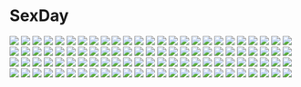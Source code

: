 # SexDay
![](https://konachan.com/image/7219465fa162910a526a7baad453b290/Konachan.com%20-%20221671%20clouds%20dango_remi%20grass%20japanese_clothes%20kochiya_sanae%20miko%20scenic%20sky%20touhou.jpg)
![](https://konachan.com/image/b7f526f7c791c503219a0599ec9dd098/Konachan.com%20-%20238698%20animal%20aqua_eyes%20bell%20bird%20black_hair%20japanese_clothes%20long_hair%20mask%20onmyouji%20petals%20resau%20yuki_onna.jpg)
![](https://konachan.com/image/88ad3d2a2cf0eb8ae5e1daa1eb5db3c0/Konachan.com%20-%20142648%20black_hair%20blood-c%20kisaragi_saya%20red_eyes%20sword%20tagme%20weapon.jpg)
![](https://konachan.com/image/7f89015ec607e72bb2102b6124f152a6/Konachan.com%20-%20258911%20armor%20elbow_gloves%20gloves%20horns%20kakumayu%20long_hair%20orange_hair%20original%20pointed_ears%20ponytail%20scarf%20stairs%20tail%20weapon%20yellow_eyes.jpg)
![](https://konachan.com/image/f5121416d536db3c2b57baa14a62f225/Konachan.com%20-%2047584%20hirasawa_yui%20k-on%21%20vector.jpg)
![](https://konachan.com/jpeg/7585428f3c59cdbef1bf56e4f4e1d426/Konachan.com%20-%20276846%20bow%20brown_hair%20crying%20kukiha%20long_hair%20male%20original%20school_uniform%20skirt%20tears%20twintails.jpg)
![](https://konachan.com/jpeg/407dff3a09eec341b5d5baf4b1b074ed/Konachan.com%20-%20144870%20blush%20brown_eyes%20game_cg%20imouto_no_katachi%20long_hair%20purple_hair%20sphere%20suzunomiya_mayuki%20tagme_%28artist%29%20wink.jpg)
![](https://konachan.com/image/f4be5da5bba9d74058f12c7ead070786/Konachan.com%20-%206580%20artoria_pendragon_%28all%29%20fate_%28series%29%20fate_stay_night%20saber%20snow%20sword%20weapon.jpg)
![](https://konachan.com/image/b5595ac6a2e229976f76e8748176dd11/Konachan.com%20-%20209596%20elsa_%28frozen%29%20frozen_%28disney%29%20weitu.jpg)
![](https://konachan.com/image/c26772ca6d295e719f1f3cf3d31e1e40/Konachan.com%20-%2064062%20blonde_hair%20dress%20hat%20long_hair%20nekotewi%20original%20scythe%20weapon%20yellow_eyes.jpg)
![](https://konachan.com/image/113408a007e19572d6abb2438b705872/Konachan.com%20-%209591%202girls%20ass%20beach%20bikini%20clouds%20ginta%20haruse_uta%20red_hair%20skirt%20sugar%2Bspice%21%20swimsuit%20undressing%20water.jpg)
![](https://konachan.com/image/0a9ce164ea13b2d2b6f09d619b9ae9f7/Konachan.com%20-%20287826%20barefoot%20breasts%20brown_eyes%20brown_hair%20glasses%20maou_renjishi%20necklace%20nipples%20original%20panties%20shirt%20underwear%20watermark.jpg)
![](https://konachan.com/jpeg/7843149651bff2e056e3edff73d8cb6a/Konachan.com%20-%20188271%20aotsuki_shinobu%20black_hair%20dekinai_watashi_ga_kurikaesu%20game_cg%20torn_clothes%20yoneyama_miu.jpg)
![](https://konachan.com/image/8ba23626066413f7162bd61ff93a5246/Konachan.com%20-%20179583%20blue_eyes%20dark%20gloves%20gray_hair%20gun%20headdress%20izayoi_sakuya%20knife%20maid%20rain%20short_hair%20tomon_%28slash0410%29%20touhou%20water%20weapon.jpg)
![](https://konachan.com/image/1c82bcb500fbf20e0e46074f665202d8/Konachan.com%20-%2077935%20angel_beats%21%20green_eyes%20nakamura_yuri%20otonashi_yuzuru%20purple_hair%20red_hair%20ribbons%20school_uniform%20short_hair%20thighhighs%20tie.jpg)
![](https://konachan.com/image/feaea712932ca7c83666df364d77639d/Konachan.com%20-%20174671%20earth%20mecha%20mobile_suit_gundam%20planet%20red_ace%20space.jpg)
![](https://konachan.com/image/137d9a01fc22c63e7514a93f1b88e620/Konachan.com%20-%209383%20alice_alicetel_fernek%20wiz_anniversary.jpg)
![](https://konachan.com/jpeg/6b18203a06253ca92947d2748ce40356/Konachan.com%20-%2072360%20chibi%20hatsune_miku%20headphones%20thighhighs%20twintails%20vocaloid.jpg)
![](https://konachan.com/image/1a90ecb9f7d5ae3e21e34ffa9596ec7b/Konachan.com%20-%20115001%202girls%20blue_eyes%20blue_hair%20flowers%20hatsune_miku%20kairuru%20landscape%20long_hair%20pantyhose%20pink_hair%20scenic%20skirt%20thighhighs%20twintails%20vocaloid.jpg)
![](https://konachan.com/jpeg/27ea9d866d89d8b35bfe8277428a7f25/Konachan.com%20-%2044619%20blonde_hair%20blue_eyes%20boots%20brown_hair%20catgirl%20chen%20dress%20foxgirl%20hat%20long_hair%20purple%20red_eyes%20short_hair%20tail%20touhou%20umbrella%20yakumo_ran%20yellow_eyes.jpg)
![](https://konachan.com/image/7ba222883afe9180075503dc6d86c639/Konachan.com%20-%20208519%20apple%20blue_eyes%20boots%20cape%20cho_hyang%20eyepatch%20flamie_speeddraw%20food%20fruit%20gloves%20gun%20rokka_no_yuusha%20underboob%20weapon%20white_hair.jpg)
![](https://konachan.com/jpeg/c027d5772fc4ce6cd22d34854e4b3efa/Konachan.com%20-%20296844%20anthropomorphism%20ass%20bikini%20black_hair%20breasts%20drink%20food%20fruit%20gradient%20homra%20long_hair%20nipples%20purple_eyes%20swim_ring%20swimsuit%20thighhighs%20wet.jpg)
![](https://konachan.com/image/3d9969f1eed5323b7fcf294533f15174/Konachan.com%20-%20238039%20animal_ears%20blush%20foxgirl%20green_eyes%20hoodie%20kneehighs%20misaki_yuu%20original%20pink_hair%20ribbons%20school_uniform%20skirt%20sword%20tail%20weapon.jpg)
![](https://konachan.com/image/ec3c6816307fe4a81746556122ae361b/Konachan.com%20-%2061917%20all_male%20alphonse_elric%20edward_elric%20fullmetal_alchemist%20male.jpg)
![](https://konachan.com/jpeg/4cdbed971411bccab8add586d18a1e59/Konachan.com%20-%20113361%20blue_hair%20dress%20hatsune_miku%20morina_nao%20twintails%20vocaloid%20white.jpg)
![](https://konachan.com/jpeg/01035806605609d8171aae20b2d3598e/Konachan.com%20-%20231389%20black_hair%20breasts%20gloves%20green_eyes%20gun%20military%20nopan%20original%20shiono_fuya%20short_hair%20weapon%20white.jpg)
![](https://konachan.com/jpeg/1dbf0064f5a61e9f297842e5943fd557/Konachan.com%20-%20278567%20animal_ears%20ass%20bell%20black_hair%20bow%20braids%20breasts%20foxgirl%20gloves%20long_hair%20no_bra%20nopan%20ofuda%20open_shirt%20original%20rope%20tail%20thighhighs%20waifu2x.jpg)
![](https://konachan.com/jpeg/936f02c05b3fb6653a527d55fcbff7a8/Konachan.com%20-%20297791%20anus%20apron%20ass%20ass_grab%20black_hair%20blue_eyes%20blush%20censored%20erect_nipples%20long_hair%20original%20panties%20panty_pull%20pussy%20spread_pussy%20underwear%20v-mag.jpg)
![](https://konachan.com/image/5506386250560d2f5e7c3d69d1577621/Konachan.com%20-%20113684%20autumn%20blonde_hair%20feathers%20flowers%20green_eyes%20hat%20kagamine_rin%20leaves%20rose%20scarf%20sky%20vocaloid%20yayoi_%28egoistic_realism%29.jpg)
![](https://konachan.com/image/025b808aed5732acf1b1c8908b9c7cc3/Konachan.com%20-%20200579%20anthropomorphism%20joseph_lee%20kantai_collection%20polychromatic%20ryuujou_%28kancolle%29.jpg)
![](https://konachan.com/jpeg/5f165342c75bc34c0199774f437c5663/Konachan.com%20-%20277414%20butterfly%20dress%20hat%20minust%20pink_eyes%20pink_hair%20saigyouji_yuyuko%20short_hair%20touhou.jpg)
![](https://konachan.com/image/6c5c63ef38ace3c138edee4e839f0de6/Konachan.com%20-%20115896%202girls%20fate_testarossa%20mahou_shoujo_lyrical_nanoha%20nude%20takamachi_nanoha.jpg)
![](https://konachan.com/jpeg/5c4f270f0a25dfdb7d42e908ea9c2f37/Konachan.com%20-%20128556%20dress%20gumi%20sakanadango%20vocaloid%20white.jpg)
![](https://konachan.com/image/66514058319c47b664498dbb0a8ba38c/Konachan.com%20-%20129251%20bed%20breasts%20cleavage%20drink%20emanon123%20hiiragi_shino%20idolmaster%20idolmaster_cinderella_girls%20necklace%20panties%20underwear.jpg)
![](https://konachan.com/image/12d9eeed36d00a6d8709945a8c296486/Konachan.com%20-%208708%20suzuhira_hiro%20tagme.jpg)
![](https://konachan.com/image/f2bd9d05f0afa8069b4ae724d9e1f7fc/Konachan.com%20-%2050504%20bunnygirl%20catgirl%20chen%20cirno%20daiyousei%20demon%20doll%20fairy%20foxgirl%20group%20kisume%20koakuma%20maid%20miko%20myon%20nagae_iku%20rumia%20touhou%20vampire%20witch%20wolfgirl.jpg)
![](https://konachan.com/image/5344e40b8517d748fe5d28cac3cdd502/Konachan.com%20-%20255856%20armor_blitz%20ass%20blush%20breasts%20censored%20cum%20drink%20long_hair%20moon%20nipples%20nude%20penis%20petals%20pink_hair%20purple_eyes%20sex%20squchan.jpg)
![](https://konachan.com/image/443cad2f9a1a424053da850d071275bc/Konachan.com%20-%20249243%20aqua_eyes%20blonde_hair%20blush%20bow%20cake%20crown%20food%20fruit%20hachune_miku%20kagamine_rin%20leek%20long_hair%20male%20short_hair%20strawberry%20twintails%20vocaloid.jpg)
![](https://konachan.com/jpeg/c6cdfb76eca6c5011de14e9692e4167e/Konachan.com%20-%20241218%20animal%20bird%20elly%20emerane%20flowers%20group%20hat%20hinanawi_tenshi%20instrument%20junko%20komeiji_koishi%20komeiji_satori%20long_hair%20short_hair%20touhou%20violin%20waifu2x.jpg)
![](https://konachan.com/jpeg/b7754aee228e3284814140fdffbcc3a0/Konachan.com%20-%20246476%20aliasing%20autumn%20blonde_hair%20leaves%20long_hair%20rewrite%20ribbons%20senri_akane%20yellow_eyes%20yoshino_%28keyhuko%29.jpg)
![](https://konachan.com/jpeg/968f1efe99aa816704f70595a3b2ff96/Konachan.com%20-%20251471%20aqua_eyes%20aqua_hair%20ass%20blush%20braids%20breasts%20cameltoe%20game_cg%20long_hair%20mochio%20nipples%20no_bra%20noe_noeru%20panties%20school_uniform%20skirt%20underwear.jpg)
![](https://konachan.com/image/cff17b8013e5ea3db612e8c9ab0a0592/Konachan.com%20-%2043012%20all_male%20bleach%20kurosaki_ichigo%20male%20white.jpg)
![](https://konachan.com/image/97616f8afd25f0f7e23fabe7ebbe3ccf/Konachan.com%20-%20289476%203d%20arsenixc%20boat%20building%20city%20clouds%20logo%20scenic%20shining_nikki%20sky%20watermark.jpg)
![](https://konachan.com/jpeg/94261a7fd1fceeb1bbedce46476c2b62/Konachan.com%20-%20234248%20blue_eyes%20chiyo_%28rotsurechiriha%29%20clouds%20elbow_gloves%20gloves%20heartcatch_precure%21%20long_hair%20petals%20precure%20purple_hair%20sky%20stars%20tsukikage_yuri.jpg)
![](https://konachan.com/image/cdb1b8483450bb4489202e8b8aa90d88/Konachan.com%20-%20140375%20aegis%20athena_%28megami_tensei%29%20gun%20persona%20persona_3%20persona_4%20watermark%20weapon.jpg)
![](https://konachan.com/image/b20e4f74789583cfa950d95fc9d81591/Konachan.com%20-%20256165%202girls%20fuyuki_jun%20hatsune_miku%20long_hair%20megurine_luka%20twintails%20vocaloid.jpg)
![](https://konachan.com/jpeg/aea49025ce5834e9bc11f497f7cf2185/Konachan.com%20-%20300323%20anmi%20bow%20cropped%20dress%20gloves%20hat%20houkago_no_pleiades%20kneehighs%20logo%20nanako_%28houkago_no_pleiades%29%20pleiadian%20purple_eyes%20purple_hair%20scan%20twintails.jpg)
![](https://konachan.com/image/6ce5fe05fa985518a75563d7b36ffa63/Konachan.com%20-%20266897%20anus%20ass%20dark_skin%20gradient%20green_eyes%20horns%20logo%20long_hair%20nude%20penis%20pink_hair%20pussy%20pussy_juice%20sex%20tofuubear%20uncensored%20watermark%20zero_two.jpg)
![](https://konachan.com/image/90b52edbe2573a572d872b5acd0fe1ca/Konachan.com%20-%2058190%20blue_hair%20f-ism%20maid%20murakami_suigun%20ribbons.jpg)
![](https://konachan.com/jpeg/e7dfe6f696a691a372ca0d1456e53ef7/Konachan.com%20-%20178088%202girls%20ass%20bath%20blue_eyes%20breast_hold%20breasts%20brown_hair%20game_cg%20giga%20hitsuji_takako%20kiss_ato%20long_hair%20mikoto_akemi%20natsume_azusa%20nipples%20nude.jpg)
![](https://konachan.com/image/e63f39980ab662f89edfa2bb8b9c5a30/Konachan.com%20-%20173225%202girls%20animal_ears%20blush%20breasts%20catgirl%20collar%20long_hair%20necklace%20pantyhose%20red_hair%20ruby_rose%20rwby%20shikniful%20short_hair%20tail%20topless%20white_hair.jpg)
![](https://konachan.com/image/a6229a48bf8592755364c9c3cbd0fb6b/Konachan.com%20-%20120102%20original%20tagme%20tomioka_jirou%20tree.jpg)
![](https://konachan.com/jpeg/5a6e5c65f04883af937eb0cf3eb10a82/Konachan.com%20-%20228948%20animal_ears%20aqua_eyes%20blush%20breasts%20cleavage%20game_cg%20japanese_clothes%20kobuichi%20long_hair%20senren_banka%20tomotake_yoshino%20white_hair%20yukata%20yuzusoft.jpg)
![](https://konachan.com/jpeg/8509d69c080a0f4e05c6e970eb149577/Konachan.com%20-%20236424%20bell%20blush%20bow%20brown_eyes%20brown_hair%20catgirl%20headdress%20heart%20maid%20neko_works%20nekopara%20sayori%20short_hair%20twintails%20uniform%20valentine%20waitress%20wristwear.jpg)
![](https://konachan.com/image/60d95132a4aad3097862544d85ff8f91/Konachan.com%20-%20103228%20animal%20cat%20inumaru_%28sougen_no_marogoya%29%20tagme.jpg)
![](https://konachan.com/image/c4d5f19d877c6f56966a1e9aed2dc63b/Konachan.com%20-%20253989%20animal_ears%20blonde_hair%20breasts%20close%20foxgirl%20league_of_legends%20logo%20long_hair%20multiple_tails%20nipples%20purple_eyes%20tail%20tofuubear%20watermark.jpg)
![](https://konachan.com/image/6f420ac193995a66cf624f46c9063617/Konachan.com%20-%20245284%20animal%20aqua_hair%20bird%20blush%20clouds%20lapras%20nagakura_%28seven_walkers%29%20pokemon%20short_hair%20sky%20suiren_%28pokemon%29%20water%20wingull.jpg)
![](https://konachan.com/image/77750aea1535670acaefe8e49fbdc785/Konachan.com%20-%20304993%20anthropomorphism%20ass%20azur_lane%20blue_hair%20blush%20elbow_gloves%20garter_belt%20gloves%20long_hair%20panties%20purple_eyes%20stockings%20torimaru%20underwear%20watermark.jpg)
![](https://konachan.com/image/ee9187fd65dad2626f0a6685482a5761/Konachan.com%20-%20220200%20bicolored_eyes%20black_hair%20bow%20kirihime_yoruka%20polychromatic%20saijaku_muhai_no_bahamut%20scal2let%20skirt%20thighhighs%20weapon%20zettai_ryouiki.jpg)
![](https://konachan.com/jpeg/e30e76f73daabb49ed8cc1294e60e6f5/Konachan.com%20-%20277838%20anthropomorphism%20blue_hair%20girls_frontline%20gloves%20long_hair%20navel%20thighhighs%20tie%20vvy%20white%20yellow_eyes%20zas_m21_%28girls_frontline%29.jpg)
![](https://konachan.com/jpeg/4c4df7ed562873f6071653cdf8d6396c/Konachan.com%20-%20196779%20elbow_gloves%20gloves%20gray%20hatsune_miku%20mivit%20polychromatic%20shorts%20twintails%20vocaloid%20watermark.jpg)
![](https://konachan.com/jpeg/d80967549759c1d1b0b0d1b260ff478f/Konachan.com%20-%2066398%20blush%20hinamatsuri_touko%20imouto_smile%20nonaka_shiki%20panties%20scan%20school_uniform%20striped_panties%20thighhighs%20tsukino_koyomi%20underwear.jpg)
![](https://konachan.com/jpeg/661bc3a4d2ead7d6bc37be254f7ea0a2/Konachan.com%20-%20282446%202girls%20ball%20blue_eyes%20breasts%20brown_hair%20building%20cleavage%20flowers%20hanekoto%20long_hair%20pink_eyes%20ponytail%20pool%20tree%20waifu2x%20water%20watermark%20wet%20wink.jpg)
![](https://konachan.com/image/cef5cab03b593dd3e0981dcab0454035/Konachan.com%20-%20196164%20bikini%20boots%20breasts%20brown_hair%20chikuishi%20gloves%20green_eyes%20headphones%20idolmaster%20idolmaster_cinderella_girls%20swimsuit%20tada_riina%20thighhighs%20white.jpg)
![](https://konachan.com/jpeg/43f374b7b263c9322bc434632d9ed90a/Konachan.com%20-%20247175%20aqua_eyes%20gejigejier%20glasses%20green_hair%20hatsune_miku%20long_hair%20suna_no_wakusei_%28vocaloid%29%20twintails%20vocaloid.jpg)
![](https://konachan.com/image/fc38402d3e5c9b5dfbf5c6279a6c333a/Konachan.com%20-%20171014%20black_hair%20breast_hold%20breasts%20hc%20jpeg_artifacts%20long_hair%20navel%20nipples%20nude%20pussy%20red_eyes%20ribbons%20signed%20thighhighs%20uncensored%20watermark%20yaya.jpg)
![](https://konachan.com/jpeg/984c0d19c03f484021d10bf922ddd108/Konachan.com%20-%20271711%20animal_ears%20anthropomorphism%20azur_lane%20blush%20brown_hair%20foxgirl%20hentai_kuwa%20katana%20long_hair%20swimsuit%20sword%20third-party_edit%20weapon%20white%20yellow_eyes.jpg)
![](https://konachan.com/image/b0e39c37847073dead3979f680f46fe3/Konachan.com%20-%2021088%20animal%20cat%20da_capo%20yoshino_sakura.jpg)
![](https://konachan.com/jpeg/cf3d6a1e911cb94663707b06c48142c0/Konachan.com%20-%20288205%20animal%20fjsmu%20forest%20grass%20hat%20loli%20moriya_suwako%20snake%20touhou%20tree.jpg)
![](https://konachan.com/jpeg/62b4e42abfc592cce3c3fe397e69b5f4/Konachan.com%20-%20295644%20anthropomorphism%20ass%20azur_lane%20bow%20breasts%20drink%20gloves%20gray_hair%20long_hair%20nipples%20orange_eyes%20pussy%20rei_kun%20skirt%20skirt_lift%20uncensored%20waifu2x.jpg)
![](https://konachan.com/jpeg/09211f00597842159212fa3509ef8cbd/Konachan.com%20-%20272368%202girls%20blonde_hair%20bodysuit%20breasts%20close%20dolling60883582%20food%20headdress%20long_hair%20red_eyes%20red_hair%20short_hair%20skintight%20xenoblade%20yellow_eyes.jpg)
![](https://konachan.com/image/0d025e2de83fef56779ed2995df56a00/Konachan.com%20-%20112000%20atelier_totori%20kishida_mel%20totooria_helmold.jpg)
![](https://konachan.com/jpeg/67f25d4f4867296d741c3977966c1fab/Konachan.com%20-%20199771%20andou_misaki%20blush%20breasts%20brown_hair%20censored%20chrono_clock%20game_cg%20handjob%20koku%20nipples%20no_bra%20penis%20purple_eyes%20purple_software%20twintails.jpg)
![](https://konachan.com/image/d470b57e324320c6cef883dc93dd109c/Konachan.com%20-%20104205%20blonde_hair%20bra%20flat_chest%20green_eyes%20gun%20king_of_unlucky%20metal_gear%20panties%20paz_ortega_andrade%20ribbons%20short_hair%20sky%20underwear%20weapon.jpg)
![](https://konachan.com/jpeg/51364d6c0c7f65051102106b855f10b2/Konachan.com%20-%20121774%20autoire_f_artemis%20bath%20game_cg%20ima_mo_itsuka_mo_faruna_runa%20japanese_clothes%20kamiya_tomoe%20long_hair%20see_through.jpg)
![](https://konachan.com/image/9505fce942bf7a9f4eb68d4051b16022/Konachan.com%20-%20170902%20aqua_eyes%20armor%20black_hair%20breasts%20cleavage%20gloves%20gou_%28ga673899%29%20kill_la_kill%20kiryuin_satsuki%20long_hair%20navel%20sword%20thighhighs%20weapon%20white.jpg)
![](https://konachan.com/image/89efedc0e74361a7e6d7bffece0ad9c6/Konachan.com%20-%2066930%20blush%20brown_eyes%20green_tear%20original%20panties%20red_hair%20short_hair%20underwear.jpg)
![](https://konachan.com/image/0061dfb200d45b6c45bf75f756cc5f61/Konachan.com%20-%20265499%20animal_ears%20ass%20dark_skin%20fate_grand_order%20fate_%28series%29%20headband%20long_hair%20nitocris_%28fate_grand_order%29%20purple_eyes%20purple_hair%20sion_%289117%29.jpg)
![](https://konachan.com/image/97a6e47370d7d699bd89515b3717693a/Konachan.com%20-%20157410%20hatsune_miku%20long_hair%20pink_eyes%20pink_hair%20reflection%20sakura_miku%20saru%20twintails%20vocaloid.jpg)
![](https://konachan.com/jpeg/16f6136e6814376ff8b7e59725b9fcf5/Konachan.com%20-%20173197%20amasaka_takashi%20blush%20breasts%20cum%20game_cg%20japanese_clothes%20kimono%20long_hair%20nipples%20no_bra%20nopan%20penis%20pussy%20sakanoue_mikana%20sex%20uncensored.jpg)
![](https://konachan.com/image/0c8ffa6c6f4683d2a90b02d4888c7e3c/Konachan.com%20-%2097370%20louise_fran%C3%A7oise_le_blanc_de_la_valli%C3%A8re%20panties%20pink_eyes%20pink_hair%20underwear%20zero_no_tsukaima.jpg)
![](https://konachan.com/image/f4aec540cbecd4f10fc9c468ce02e14f/Konachan.com%20-%20270993%20breasts%20choker%20cleavage%20daria_leonova%20elbow_gloves%20gloves%20gray_eyes%20headband%20long_hair%20male%20navel%20nier%20phone%20realistic%20short_hair%20watermark%20white_hair.jpg)
![](https://konachan.com/jpeg/9b5bfdd3f9521f7e679e35adf5a88177/Konachan.com%20-%20272876%20ass%20blonde_hair%20bodysuit%20clouds%20demon%20fang%20horns%20moon%20night%20orange_eyes%20original%20pantyhose%20ponytail%20sky%20succubus%20tail%20tiffy%20torn_clothes%20wings.jpg)
![](https://konachan.com/jpeg/80c9d398316dae93783af65b8277f401/Konachan.com%20-%20256264%20anus%20aoi_tori%20black_hair%20blush%20bow%20censored%20fingering%20game_cg%20koku%20kurosaki_sayo%20purple_hair%20pussy%20pussy_juice%20short_hair%20spread_legs%20thighhighs.jpg)
![](https://konachan.com/image/9e5900e228e62043959d2f53a82bf413/Konachan.com%20-%2035919%20red%20remilia_scarlet%20touhou%20vampire.jpg)
![](https://konachan.com/image/7038632aa0843130d09ab629d8f4df18/Konachan.com%20-%2074269%20miki_%28vocaloid%29%20vocaloid.jpg)
![](https://konachan.com/jpeg/085df5d4950b2a7687882ca508c76434/Konachan.com%20-%20150800%20akinashi_yuu%20fairys%20game_cg%20haida_kimika%20ima_sugu_onii-chan_ni_imouto_da_tte_iitai%21.jpg)
![](https://konachan.com/jpeg/fe4a90498503b3bef0de2fece903f4f0/Konachan.com%20-%20257901%20annin_doufu%20futaba_anzu%20idolmaster%20idolmaster_cinderella_girls%20idolmaster_cinderella_girls_starlight_stage%20loli.jpg)
![](https://konachan.com/image/87eb3ec5f667ada1ec9b49d48e8f4a7c/Konachan.com%20-%2074999%20hirasawa_yui%20k-on%21%20nakano_azusa.jpg)
![](https://konachan.com/image/94a4e0bf7b385c3287c4d40374368373/Konachan.com%20-%20279781%20building%20city%20hankachi_%28okayama012%29%20nobody%20original%20realistic%20scenic%20torii.jpg)
![](https://konachan.com/image/c135eef3b97add0e971983a3380c1adc/Konachan.com%20-%20157125%20animal_ears%20catgirl%20chibi%20miki_%28vocaloid%29%20mozukugumi%20vocaloid.jpg)
![](https://konachan.com/image/f0f6dfa8c59f4da411e2cba8ab6425dd/Konachan.com%20-%20183175%20building%20cherry_blossoms%20flowers%20isou_nagi%20nobody%20original%20scenic%20tree.jpg)
![](https://konachan.com/image/266e597a9d162926272e4d2d8b118884/Konachan.com%20-%2067360%20akashio%20black_hair%20houjuu_nue%20red_eyes%20short_hair%20skirt%20thighhighs%20touhou.jpg)
![](https://konachan.com/jpeg/823646ed09865f278462d2ef433a0e71/Konachan.com%20-%20272909%202girls%20azur_lane%20barefoot%20bikini%20black_hair%20blush%20bow%20breasts%20brown_hair%20choker%20cleavage%20foxgirl%20long_hair%20navel%20o_h_miona%20ponytail%20signed%20swimsuit.jpg)
![](https://konachan.com/image/e0d3cdbdc450bd2bd82f9ffe0044c520/Konachan.com%20-%20254493%20bow%20brown_eyes%20dress%20keita_%28kta0%29%20love_live%21_school_idol_project%20love_live%21_sunshine%21%21%20orange_hair%20short_hair%20takami_chika.jpg)
![](https://konachan.com/image/c53b702f91f0d67ccfed2c6906f1903c/Konachan.com%20-%2053369%20apron%20breasts%20censored%20cum%20favorite%20game_cg%20green_eyes%20hoshizora_no_memoria%20kogasaka_chinami%20kokonoka%20naked_apron%20nude%20pink_hair.jpg)
![](https://konachan.com/image/497767d8a91886b8c8489a6b3dbfc9f1/Konachan.com%20-%20140522%20asuka_%28senran_kagura%29%20black_eyes%20black_hair%20breasts%20gloves%20katana%20navel%20nipples%20ponytail%20senran_kagura%20sword%20torn_clothes%20weapon.jpg)
![](https://konachan.com/image/f967bf0078bf6829958314ae350e4760/Konachan.com%20-%20127183%20blonde_hair%20dress%20mirakuru%20original%20panties%20thighhighs%20twintails%20underwear.jpg)
![](https://konachan.com/image/f5f1dc8de3a79f0d38b57375cb3d1360/Konachan.com%20-%2024250%20ana_coppola%20ichigo_mashimaro%20itou_chika%20itou_nobue%20sakuragi_matsuri.jpg)
![](https://konachan.com/image/952463a8d00d48da4a5dc9fbb6f432f3/Konachan.com%20-%20177786%20arsenixc%20black_hair%20blue_eyes%20gloves%20kill_la_kill%20matoi_ryuuko%20motorcycle%20red_hair%20school_uniform%20short_hair%20skirt%20sword%20weapon.jpg)
